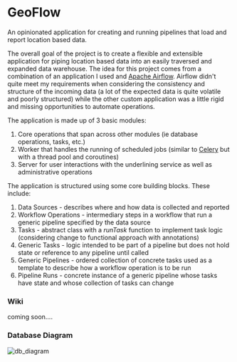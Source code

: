 <h1>GeoFlow</h1>
An opinionated application for creating and running pipelines that load and report location based data.

The overall goal of the project is to create a flexible and extensible application for piping location based data into
an easily traversed and expanded data warehouse. The idea for this project comes from a combination of an application I
used and [Apache Airflow](https://airflow.apache.org/). Airflow didn't quite meet my requirements when considering the
consistency and structure of the incoming data (a lot of the expected data is quite volatile and poorly structured)
while the other custom application was a little rigid and missing opportunities to automate operations.

The application is made up of 3 basic modules:
1. Core operations that span across other modules (ie database operations, tasks, etc.)
2. Worker that handles the running of scheduled jobs (similar to
[Celery](https://docs.celeryproject.org/en/stable/index.html) but with a thread pool and coroutines)
3. Server for user interactions with the underlining service as well as administrative operations

The application is structured using some core building blocks. These include:
1. Data Sources - describes where and how data is collected and reported
2. Workflow Operations - intermediary steps in a workflow that run a generic pipeline specified by the data source
3. Tasks - abstract class with a *runTask* function to implement task logic (considering change to functional
   approach with annotations)
4. Generic Tasks - logic intended to be part of a pipeline but does not hold state or reference to any pipeline until
called
5. Generic Pipelines - ordered collection of concrete tasks used as a template to describe how a workflow operation is
to be run
6. Pipeline Runs - concrete instance of a generic pipeline whose tasks have state and whose collection of tasks can
change

<h3>Wiki</h3>
coming soon....

<h3>Database Diagram</h3>

![db_diagram](https://i.imgur.com/HikIP2h.png)